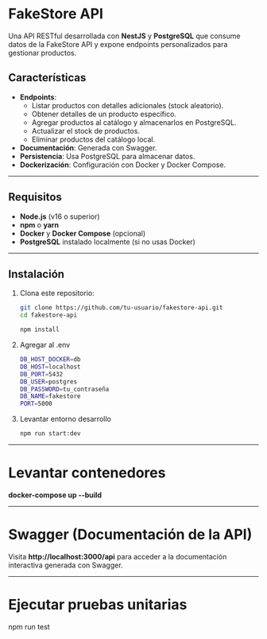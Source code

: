 # FakeStore API

Una API RESTful desarrollada con **NestJS** y **PostgreSQL** que consume datos de la FakeStore API y expone endpoints personalizados para gestionar productos.

## Características

- **Endpoints**:
  - Listar productos con detalles adicionales (stock aleatorio).
  - Obtener detalles de un producto específico.
  - Agregar productos al catálogo y almacenarlos en PostgreSQL.
  - Actualizar el stock de productos.
  - Eliminar productos del catálogo local.
- **Documentación**: Generada con Swagger.
- **Persistencia**: Usa PostgreSQL para almacenar datos.
- **Dockerización**: Configuración con Docker y Docker Compose.

---

## Requisitos

- **Node.js** (v16 o superior)
- **npm** o **yarn**
- **Docker** y **Docker Compose** (opcional)
- **PostgreSQL** instalado localmente (si no usas Docker)

---

## Instalación

1. Clona este repositorio:
   ```bash
   git clone https://github.com/tu-usuario/fakestore-api.git
   cd fakestore-api

   npm install

2. Agregar al .env

   ```bash
   DB_HOST_DOCKER=db
   DB_HOST=localhost
   DB_PORT=5432
   DB_USER=postgres
   DB_PASSWORD=tu_contraseña
   DB_NAME=fakestore
   PORT=5000

3. Levantar entorno desarrollo

     ```bash
     npm run start:dev

---

# Levantar contenedores
 
**docker-compose up --build**

---

# Swagger (Documentación de la API)
Visita **http://localhost:3000/api** para acceder a la documentación interactiva generada con Swagger.

---

# Ejecutar pruebas unitarias

  npm run test